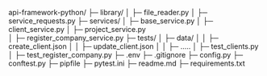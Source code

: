 api-framework-python/
├─ library/
│  ├─ file_reader.py 
│  ├─ service_requests.py
├─ services/
│  ├─ base_service.py
│  ├─ client_service.py
│  ├─ project_service.py  
│  ├─ register_company_service.py
├─ tests/
│  ├─ data/
│  │  ├─ create_client.json
│  │  ├─ update_client.json
│  │  ├─ .....
│  ├─ test_clients.py
│  ├─ test_register_company.py
├─ .env
├─ .gitignore
├─ config.py
├─ conftest.py
├─ pipfile
├─ pytest.ini
├─ readme.md
├─ requirements.txt